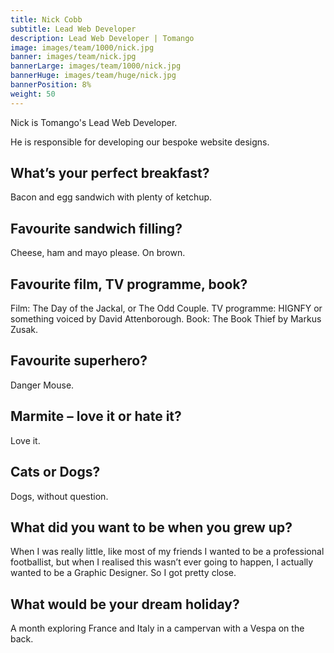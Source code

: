 ```yaml
---
title: Nick Cobb
subtitle: Lead Web Developer
description: Lead Web Developer | Tomango
image: images/team/1000/nick.jpg
banner: images/team/nick.jpg
bannerLarge: images/team/1000/nick.jpg
bannerHuge: images/team/huge/nick.jpg
bannerPosition: 8%
weight: 50
---
```


Nick is Tomango's Lead Web Developer.

He is responsible for developing our bespoke website designs.

## What’s your perfect breakfast?
Bacon and egg sandwich with plenty of ketchup.

## Favourite sandwich filling?
Cheese, ham and mayo please. On brown.

## Favourite film, TV programme, book?
Film: The Day of the Jackal, or The Odd Couple. TV programme: HIGNFY or something voiced by David Attenborough. Book: The Book Thief by Markus Zusak.

## Favourite superhero?
Danger Mouse.

## Marmite – love it or hate it?
Love it.

## Cats or Dogs?
Dogs, without question.

## What did you want to be when you grew up?
When I was really little, like most of my friends I wanted to be a professional footballist, but when I realised this wasn’t ever going to happen, I actually wanted to be a Graphic Designer. So I got pretty close.

## What would be your dream holiday?
A month exploring France and Italy in a campervan with a Vespa on the back.
